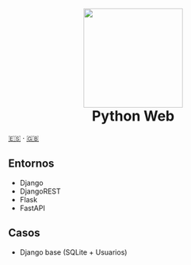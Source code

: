 <h1 align="center">
  <img src="./docs/dotfiles.png" width="200">
  <br>
  Python Web
  <br>
</h1>

[:es:](./README_ES.md) · [:gb:](./README.md)

## Entornos

- Django
- DjangoREST
- Flask
- FastAPI

## Casos

- Django base (SQLite + Usuarios)